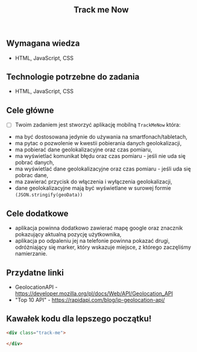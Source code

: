 <h2 align="center">Track me Now</h2>

<br>

## Wymagana wiedza

- HTML, JavaScript, CSS

## Technologie potrzebne do zadania

- HTML, JavaScript, CSS

## Cele główne

* [ ] Twoim zadaniem jest stworzyć aplikację mobilną `TrackMeNow` która:
- ma być dostosowana jedynie do używania na smartfonach/tabletach,
- ma pytac o pozwolenie w kwestii pobierania danych geolokalizacji,
- ma pobierać dane geolokalizacyjne oraz czas pomiaru,
- ma wyświetlać komunikat błędu oraz czas pomiaru - jeśli nie uda się pobrać danych,
- ma wyświetlać dane geolokalizacyjne oraz czas pomiaru - jeśli uda się pobrac dane,
- ma zawierać przycisk do włączenia i wyłączenia geolokalizacji,
- dane geolokalizacyjne mają być wyświetlane w surowej formie `(JSON.stringify(geoData))`

## Cele dodatkowe

- aplikacja powinna dodatkowo zawierać mapę google oraz znacznik pokazujący aktualną pozycję użytkownika,
- aplikacja po odpaleniu jej na telefonie powinna pokazać drugi, odróżniający się marker, który wskazuje miejsce, z którego zaczęliśmy namierzanie.

## Przydatne linki

- GeolocationAPI - https://developer.mozilla.org/pl/docs/Web/API/Geolocation_API
- "Top 10 API" - https://rapidapi.com/blog/ip-geolocation-api/

## Kawałek kodu dla lepszego początku!

```html
<div class="track-me">

</div>
```

